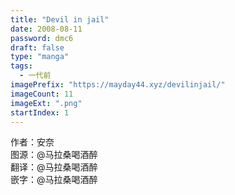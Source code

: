 ```yaml
---
title: "Devil in jail"
date: 2008-08-11
password: dmc6
draft: false
type: "manga"
tags:
  - 一代前
imagePrefix: "https://mayday44.xyz/devilinjail/"  
imageCount: 11
imageExt: ".png" 
startIndex: 1
---
```

作者：安奈   
图源：@马拉桑喝酒醉  
翻译：@马拉桑喝酒醉  
嵌字：@马拉桑喝酒醉
